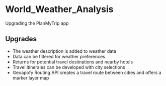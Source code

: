 # World_Weather_Analysis

Upgrading the PlanMyTrip app 

## Upgrades

* The weather description is added to weather data
* Data can be filtered for weather preferences
* Returns for potential travel destinations and nearby hotels
* Travel itineraies can be developed with city selections
* Geoapofy Routing API creates a travel route between cities and offers a marker layer map

